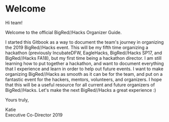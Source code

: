 # Welcome

Hi team!  
  
Welcome to the official BigRed//Hacks Organizer Guide.

I started this Gitbook as a way to document the team's journey in organizing the 2019 BigRed//Hacks event. This will be my fifth time organizing a hackathon \(previously IncubateDFW, EagleHacks, BigRed//Hacks SP17, and BigRed//Hacks FA18\), but my first time being a hackathon director. I am still learning how to put together a hackathon, and want to document everything that I experience and learn in order to help out future events. I want to make organizing BigRed//Hacks as smooth as it can be for the team, and put on a fantastic event for the hackers, mentors, volunteers, and organizers. I hope that this will be a useful resource for all current and future organizers of BigRed//Hacks. Let's make the next BigRed//Hacks a great experience :\)

Yours truly,

Katie  
Executive Co-Director 2019



